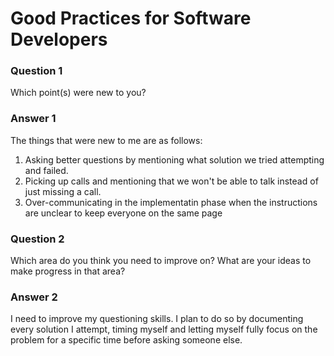 # Good Practices for Software Developers

### Question 1
Which point(s) were new to you?
### Answer 1
The things that were new to me are as follows:
1. Asking better questions by mentioning what solution we tried attempting and failed.
2. Picking up calls and mentioning that we won't be able to talk instead of just missing a call.
3. Over-communicating in the implementatin phase when the instructions are unclear to keep everyone on the same page

### Question 2
Which area do you think you need to improve on? What are your ideas to make progress in that area?
### Answer 2
I need to improve my questioning skills.
I plan to do so by documenting every solution I attempt, timing myself and letting myself fully focus on the problem for a specific time before asking someone else.
